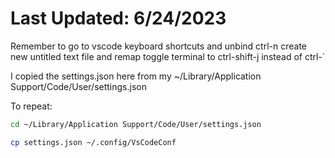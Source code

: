Last Updated: 6/24/2023
=======================
Remember to go to vscode keyboard shortcuts and unbind ctrl-n create new untitled text file and remap toggle terminal to ctrl-shift-j instead of ctrl-`

I copied the settings.json here from my ~/Library/Application Support/Code/User/settings.json

To repeat:
```bash
cd ~/Library/Application Support/Code/User/settings.json

cp settings.json ~/.config/VsCodeConf
```

